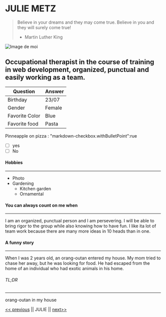 # JULIE METZ
> Believe in your dreams and they may come true. Believe in you and they will surely come true!
> - Martin Luther King


![Image de moi](https://avatars.githubusercontent.com/u/83067647?s=120&v=)


## Occupational therapist in the course of training in web development, organized, punctual and easily working as a team.

  **Question**   |  **Answer**
  ---------  |------------
  Birthday   |    23/07  
  Gender     |   Female
  Favorite Color |  Blue
  Favorite food | Pasta

  Pinneapple on pizza :
"markdown-checkbox.withBulletPoint":rue 
  - [  ] yes 
  - [  ] No

#### Hobbies
---

* Photo
* Gardening
  * Kitchen garden
  * Ornamental


#### You can always count on me when
---

I am an organized, punctual person and I am persevering. I will be able to bring rigor to the group while also knowing how to have fun. I like ita lot of team work because there are many more ideas in 10 heads than in one. 

  

#### A funny story
---

When I was 2 years old, an orang-outan entered my house. My mom tried to chase her away, but he was looking for food. He had escaped from the home of an individual who had exotic animals in his home.

###### TL;DR
---

orang-outan in my house





[<< previous](https://github.com/JPRA-Dev/challenge-markdown/blob/master/README.md) || JULIE || [next>>](https://github.com/LauraLucas3/challenge-markdown/blob/main/README.md)






